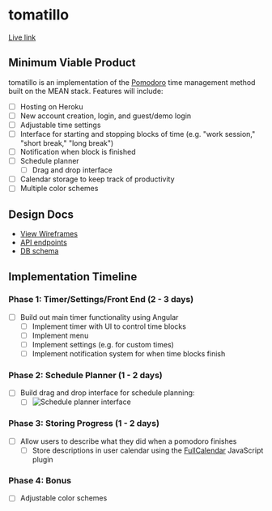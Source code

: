 # tomatillo

[Live link](http://miner-barnaby-21821.bitballoon.com/)

## Minimum Viable Product

tomatillo is an implementation of the [Pomodoro](https://en.wikipedia.org/wiki/Pomodoro_Technique) time management method built on the MEAN stack. Features will include:

- [ ] Hosting on Heroku
- [ ] New account creation, login, and guest/demo login
- [ ] Adjustable time settings
- [ ] Interface for starting and stopping blocks of time (e.g. "work session," "short break," "long break")
- [ ] Notification when block is finished
- [ ] Schedule planner
  - [ ] Drag and drop interface
- [ ] Calendar storage to keep track of productivity
- [ ] Multiple color schemes

## Design Docs
* [View Wireframes][views]
* [API endpoints][api-endpoints]
* [DB schema][schema]

[views]: docs/views.md
[api-endpoints]: docs/api-endpoints.md
[schema]: docs/schema.md

## Implementation Timeline

### Phase 1: Timer/Settings/Front End (2 - 3 days)

- [ ] Build out main timer functionality using Angular
  - [ ] Implement timer with UI to control time blocks
  - [ ] Implement menu
  - [ ] Implement settings (e.g. for custom times)
  - [ ] Implement notification system for when time blocks finish

### Phase 2: Schedule Planner (1 - 2 days)

- [ ] Build drag and drop interface for schedule planning:
  - [ ] ![Schedule planner interface](http://i.imgur.com/4DGkirY.png)
  
### Phase 3: Storing Progress (1 - 2 days)

- [ ] Allow users to describe what they did when a pomodoro finishes
  - [ ] Store descriptions in user calendar using the [FullCalendar](http://fullcalendar.io/) JavaScript plugin
  
### Phase 4: Bonus

- [ ] Adjustable color schemes